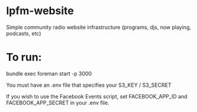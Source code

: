 lpfm-website
============

Simple community radio website infrastructure (programs, djs, now playing, podcasts, etc)

To run:
============
bundle exec foreman start -p 3000

You must have an .env file that specifies  your S3_KEY / S3_SECRET

If you wish to use the Facebook Events script, set FACEBOOK_APP_ID and FACEBOOK_APP_SECRET in your .env file.